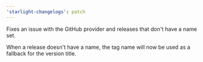 ```yaml
---
'starlight-changelogs': patch
---
```


Fixes an issue with the GitHub provider and releases that don't have a name set.

When a release doesn't have a name, the tag name will now be used as a fallback for the version title.
